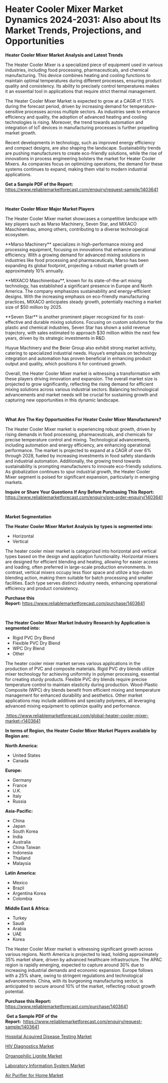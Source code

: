 <p><h1>Heater Cooler Mixer Market Dynamics 2024-2031: Also about Its Market Trends, Projections, and Opportunities</h1></p><p><strong>Heater Cooler Mixer Market Analysis and Latest Trends</strong></p>
<p><p>The Heater Cooler Mixer is a specialized piece of equipment used in various industries, including food processing, pharmaceuticals, and chemical manufacturing. This device combines heating and cooling functions to maintain optimal temperatures during different processes, ensuring product quality and consistency. Its ability to precisely control temperatures makes it an essential tool in applications that require strict thermal management.</p><p>The Heater Cooler Mixer Market is expected to grow at a CAGR of 11.5% during the forecast period, driven by increasing demand for temperature-sensitive processes across multiple sectors. As industries seek to enhance efficiency and quality, the adoption of advanced heating and cooling technologies is rising. Moreover, the trend towards automation and integration of IoT devices in manufacturing processes is further propelling market growth.</p><p>Recent developments in technology, such as improved energy efficiency and compact designs, are also shaping the landscape. Sustainability trends are pushing manufacturers to create eco-friendly solutions, while the rise of innovations in process engineering bolsters the market for Heater Cooler Mixers. As companies focus on optimizing operations, the demand for these systems continues to expand, making them vital to modern industrial applications.</p></p>
<p><strong>Get a Sample PDF of the Report:&nbsp;</strong> <a href="https://www.reliablemarketforecast.com/enquiry/request-sample/1403641?utm_campaign=1600&utm_medium=2&utm_source=Github&utm_content=ia&utm_term=23102024&utm_id=heater-cooler-mixer">https://www.reliablemarketforecast.com/enquiry/request-sample/1403641</a></p>
<p>&nbsp;</p>
<p><strong>Heater Cooler Mixer Major Market Players</strong></p>
<p><p>The Heater Cooler Mixer market showcases a competitive landscape with key players such as Marso Machinery, Seven Star, and MIXACO Maschinenbau, among others, contributing to a diverse technological ecosystem.</p><p>**Marso Machinery** specializes in high-performance mixing and processing equipment, focusing on innovations that enhance operational efficiency. With a growing demand for advanced mixing solutions in industries like food processing and pharmaceuticals, Marso has been expanding its global footprint, projecting a robust market growth of approximately 10% annually.</p><p>**MIXACO Maschinenbau**, known for its state-of-the-art mixing technology, has established a significant presence in Europe and North America. The company emphasizes sustainability and energy-efficient designs. With the increasing emphasis on eco-friendly manufacturing practices, MIXACO anticipates steady growth, potentially reaching a market size of $50 million by 2025.</p><p>**Seven Star** is another prominent player recognized for its cost-effective and durable mixing solutions. Focusing on custom solutions for the plastic and chemical industries, Seven Star has shown a solid revenue trajectory, with sales estimated to approach $30 million within the next few years, driven by its strategic investments in R&D.</p><p>Huyue Machinery and the Beier Group also exhibit strong market activity, catering to specialized industrial needs. Huyue’s emphasis on technology integration and automation has proven beneficial in enhancing product output and quality, which positions it for continued growth.</p><p>Overall, the Heater Cooler Mixer market is witnessing a transformation with these players driving innovation and expansion. The overall market size is projected to grow significantly, reflecting the rising demand for efficient mixing solutions across various industrial sectors. Balancing technological advancements and market needs will be crucial for sustaining growth and capturing new opportunities in this dynamic landscape.</p></p>
<p>&nbsp;</p>
<p><strong>What Are The Key Opportunities For Heater Cooler Mixer Manufacturers?</strong></p>
<p><p>The Heater Cooler Mixer market is experiencing robust growth, driven by rising demands in food processing, pharmaceuticals, and chemicals for precise temperature control and mixing. Technological advancements, including automation and energy efficiency, are enhancing operational performance. The market is projected to expand at a CAGR of over 6% through 2028, fueled by increasing investments in food safety standards and industrial automation. Additionally, the growing trend towards sustainability is prompting manufacturers to innovate eco-friendly solutions. As globalization continues to spur industrial growth, the Heater Cooler Mixer segment is poised for significant expansion, particularly in emerging markets.</p></p>
<p><strong>Inquire or Share Your Questions If Any Before Purchasing This Report:</strong> <a href="https://www.reliablemarketforecast.com/enquiry/pre-order-enquiry/1403641?utm_campaign=1600&utm_medium=2&utm_source=Github&utm_content=ia&utm_term=23102024&utm_id=heater-cooler-mixer">https://www.reliablemarketforecast.com/enquiry/pre-order-enquiry/1403641</a></p>
<p>&nbsp;</p>
<p><strong>Market Segmentation</strong></p>
<p><strong>The Heater Cooler Mixer Market Analysis by types is segmented into:</strong></p>
<p><ul><li>Horizontal</li><li>Vertical</li></ul></p>
<p><p>The heater cooler mixer market is categorized into horizontal and vertical types based on the design and application functionality. Horizontal mixers are designed for efficient blending and heating, allowing for easier access and loading, often preferred in large-scale production environments. In contrast, vertical mixers occupy less floor space and utilize a top-down blending action, making them suitable for batch processing and smaller facilities. Each type serves distinct industry needs, enhancing operational efficiency and product consistency.</p></p>
<p><strong>Purchase this Report:&nbsp;</strong><a href="https://www.reliablemarketforecast.com/purchase/1403641?utm_campaign=1600&utm_medium=2&utm_source=Github&utm_content=ia&utm_term=23102024&utm_id=heater-cooler-mixer">https://www.reliablemarketforecast.com/purchase/1403641</a></p>
<p>&nbsp;</p>
<p><strong>The Heater Cooler Mixer Market Industry Research by Application is segmented into:</strong></p>
<p><ul><li>Rigid PVC Dry Blend</li><li>Flexible PVC Dry Blend</li><li>WPC Dry Blend</li><li>Other</li></ul></p>
<p><p>The heater cooler mixer market serves various applications in the production of PVC and composite materials. Rigid PVC dry blends utilize mixer technology for achieving uniformity in polymer processing, essential for creating sturdy products. Flexible PVC dry blends require precise temperature control to maintain elasticity during production. Wood-Plastic Composite (WPC) dry blends benefit from efficient mixing and temperature management for enhanced durability and aesthetics. Other market applications may include additives and specialty polymers, all leveraging advanced mixing equipment to optimize quality and performance.</p></p>
<p><a href="https://www.reliablemarketforecast.com/global-heater-cooler-mixer-market-r1403641?utm_campaign=1600&utm_medium=2&utm_source=Github&utm_content=ia&utm_term=23102024&utm_id=heater-cooler-mixer">&nbsp;https://www.reliablemarketforecast.com/global-heater-cooler-mixer-market-r1403641</a></p>
<p><strong>In terms of Region, the Heater Cooler Mixer Market Players available by Region are:</strong></p>
<p>
    <p> <strong> North America: </strong>
        <ul>
            <li>United States</li>
            <li>Canada</li>
        </ul>
        </p> 
    <p> <strong> Europe: </strong>
        <ul>
            <li>Germany</li>
            <li>France</li>
            <li>U.K.</li>
            <li>Italy</li>
            <li>Russia</li>
        </ul>
        </p> 
    <p> <strong> Asia-Pacific: </strong>
        <ul>
            <li>China</li>
            <li>Japan</li>
            <li>South Korea</li>
            <li>India</li>
            <li>Australia</li>
            <li>China Taiwan</li>
            <li>Indonesia</li>
            <li>Thailand</li>
            <li>Malaysia</li>
        </ul>
        </p> 
    <p> <strong> Latin America: </strong>
        <ul>
            <li>Mexico</li>
            <li>Brazil</li>
            <li>Argentina Korea</li>
            <li>Colombia</li>
        </ul>
        </p> 
    <p> <strong> Middle East & Africa: </strong>
        <ul>
            <li>Turkey</li>
            <li>Saudi</li>
            <li>Arabia</li>
            <li>UAE</li>
            <li>Korea</li>
        </ul>
    </p>
    </p>
<p><p>The Heater Cooler Mixer market is witnessing significant growth across various regions. North America is projected to lead, holding approximately 35% market share, driven by advanced healthcare infrastructure. The APAC region is rapidly emerging, expected to capture around 30% due to increasing industrial demands and economic expansion. Europe follows with a 25% share, owing to stringent regulations and technological advancements. China, with its burgeoning manufacturing sector, is anticipated to secure around 10% of the market, reflecting robust growth potential.</p></p>
<p><strong>Purchase this Report: </strong><a href="https://www.reliablemarketforecast.com/purchase/1403641?utm_campaign=1600&utm_medium=2&utm_source=Github&utm_content=ia&utm_term=23102024&utm_id=heater-cooler-mixer">https://www.reliablemarketforecast.com/purchase/1403641</a></p>
<p>&nbsp;<strong>Get a Sample PDF of the Report:&nbsp;&nbsp;</strong><a href="https://www.reliablemarketforecast.com/enquiry/request-sample/1403641?utm_campaign=1600&utm_medium=2&utm_source=Github&utm_content=ia&utm_term=23102024&utm_id=heater-cooler-mixer">https://www.reliablemarketforecast.com/enquiry/request-sample/1403641</a></p>
<p><strong></strong></p>
<p><p><a href="https://www.linkedin.com/pulse/hospital-acquired-disease-testing-market-size-growth-ej8ae?utm_campaign=1600&utm_medium=2&utm_source=Github&utm_content=ia&utm_term=23102024&utm_id=heater-cooler-mixer">Hospital Acquired Disease Testing Market</a></p><p><a href="https://www.linkedin.com/pulse/global-hiv-diagnostics-market-analysis-key-trends-vpxhe?utm_campaign=1600&utm_medium=2&utm_source=Github&utm_content=ia&utm_term=23102024&utm_id=heater-cooler-mixer">HIV Diagnostics Market</a></p><p><a href="https://github.com/santosh758595/Market-Research-Report-List-6/blob/main/organophilic-lignite-market.md?utm_campaign=1600&utm_medium=2&utm_source=Github&utm_content=ia&utm_term=23102024&utm_id=heater-cooler-mixer">Organophilic Lignite Market</a></p><p><a href="https://www.linkedin.com/pulse/disruption-innovation-laboratory-information-system-industry-lgcuc?utm_campaign=1600&utm_medium=2&utm_source=Github&utm_content=ia&utm_term=23102024&utm_id=heater-cooler-mixer">Laboratory Information System Market</a></p><p><a href="https://issuu.com/reportprime-2/docs/air-purifier-for-home-market-size-2_83b717e4a67b69?utm_campaign=1600&utm_medium=2&utm_source=Github&utm_content=ia&utm_term=23102024&utm_id=heater-cooler-mixer">Air Purifier for Home Market</a></p></p>